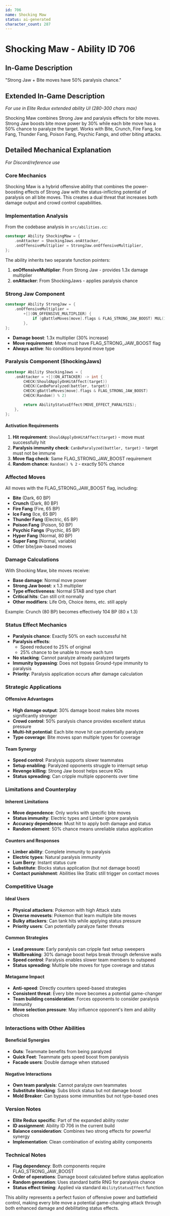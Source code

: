 ```yaml
---
id: 706
name: Shocking Maw
status: ai-generated
character_count: 287
---
```


# Shocking Maw - Ability ID 706

## In-Game Description
"Strong Jaw + Bite moves have 50% paralysis chance."

## Extended In-Game Description
*For use in Elite Redux extended ability UI (280-300 chars max)*

Shocking Maw combines Strong Jaw and paralysis effects for bite moves. Strong Jaw boosts bite move power by 30% while each bite move has a 50% chance to paralyze the target. Works with Bite, Crunch, Fire Fang, Ice Fang, Thunder Fang, Poison Fang, Psychic Fangs, and other biting attacks.

## Detailed Mechanical Explanation
*For Discord/reference use*

### Core Mechanics
Shocking Maw is a hybrid offensive ability that combines the power-boosting effects of Strong Jaw with the status-inflicting potential of paralysis on all bite moves. This creates a dual threat that increases both damage output and crowd control capabilities.

### Implementation Analysis
From the codebase analysis in `src/abilities.cc`:

```c
constexpr Ability ShockingMaw = {
    .onAttacker = ShockingJaws.onAttacker,
    .onOffensiveMultiplier = StrongJaw.onOffensiveMultiplier,
};
```

The ability inherits two separate function pointers:
1. **onOffensiveMultiplier**: From Strong Jaw - provides 1.3x damage multiplier
2. **onAttacker**: From ShockingJaws - applies paralysis chance

### Strong Jaw Component
```c
constexpr Ability StrongJaw = {
    .onOffensiveMultiplier =
        +[](ON_OFFENSIVE_MULTIPLIER) {
            if (gBattleMoves[move].flags & FLAG_STRONG_JAW_BOOST) MUL(1.3);
        },
};
```
- **Damage boost**: 1.3x multiplier (30% increase)
- **Move requirement**: Move must have FLAG_STRONG_JAW_BOOST flag
- **Always active**: No conditions beyond move type

### Paralysis Component (ShockingJaws)
```c
constexpr Ability ShockingJaws = {
    .onAttacker = +[](ON_ATTACKER) -> int {
        CHECK(ShouldApplyOnHitAffect(target))
        CHECK(CanBeParalyzed(battler, target))
        CHECK(gBattleMoves[move].flags & FLAG_STRONG_JAW_BOOST)
        CHECK(Random() % 2)

        return AbilityStatusEffect(MOVE_EFFECT_PARALYSIS);
    },
};
```

#### Activation Requirements
1. **Hit requirement**: `ShouldApplyOnHitAffect(target)` - move must successfully hit
2. **Paralysis immunity check**: `CanBeParalyzed(battler, target)` - target must not be immune
3. **Move flag check**: Same FLAG_STRONG_JAW_BOOST requirement
4. **Random chance**: `Random() % 2` - exactly 50% chance

### Affected Moves
All moves with the FLAG_STRONG_JAW_BOOST flag, including:
- **Bite** (Dark, 60 BP)
- **Crunch** (Dark, 80 BP) 
- **Fire Fang** (Fire, 65 BP)
- **Ice Fang** (Ice, 65 BP)
- **Thunder Fang** (Electric, 65 BP)
- **Poison Fang** (Poison, 50 BP)
- **Psychic Fangs** (Psychic, 85 BP)
- **Hyper Fang** (Normal, 80 BP)
- **Super Fang** (Normal, variable)
- Other bite/jaw-based moves

### Damage Calculations
With Shocking Maw, bite moves receive:
- **Base damage**: Normal move power
- **Strong Jaw boost**: x 1.3 multiplier
- **Type effectiveness**: Normal STAB and type chart
- **Critical hits**: Can still crit normally
- **Other modifiers**: Life Orb, Choice items, etc. still apply

Example: Crunch (80 BP) becomes effectively 104 BP (80 x 1.3)

### Status Effect Mechanics
- **Paralysis chance**: Exactly 50% on each successful hit
- **Paralysis effects**: 
  - Speed reduced to 25% of original
  - 25% chance to be unable to move each turn
- **No stacking**: Cannot paralyze already paralyzed targets
- **Immunity bypassing**: Does not bypass Ground-type immunity to paralysis
- **Priority**: Paralysis application occurs after damage calculation

### Strategic Applications

#### Offensive Advantages
- **High damage output**: 30% damage boost makes bite moves significantly stronger
- **Crowd control**: 50% paralysis chance provides excellent status pressure
- **Multi-hit potential**: Each bite move hit can potentially paralyze
- **Type coverage**: Bite moves span multiple types for coverage

#### Team Synergy
- **Speed control**: Paralysis supports slower teammates
- **Setup enabling**: Paralyzed opponents struggle to interrupt setup
- **Revenge killing**: Strong Jaw boost helps secure KOs
- **Status spreading**: Can cripple multiple opponents over time

### Limitations and Counterplay

#### Inherent Limitations
- **Move dependence**: Only works with specific bite moves
- **Status immunity**: Electric types and Limber ignore paralysis
- **Accuracy dependence**: Must hit to apply both damage and status
- **Random element**: 50% chance means unreliable status application

#### Counters and Responses
- **Limber ability**: Complete immunity to paralysis
- **Electric types**: Natural paralysis immunity
- **Lum Berry**: Instant status cure
- **Substitute**: Blocks status application (but not damage boost)
- **Contact punishment**: Abilities like Static still trigger on contact moves

### Competitive Usage

#### Ideal Users
- **Physical attackers**: Pokemon with high Attack stats
- **Diverse movesets**: Pokemon that learn multiple bite moves
- **Bulky attackers**: Can tank hits while applying status pressure
- **Priority users**: Can potentially paralyze faster threats

#### Common Strategies
- **Lead pressure**: Early paralysis can cripple fast setup sweepers
- **Wallbreaking**: 30% damage boost helps break through defensive walls
- **Speed control**: Paralysis enables slower team members to outspeed
- **Status spreading**: Multiple bite moves for type coverage and status

#### Metagame Impact
- **Anti-speed**: Directly counters speed-based strategies
- **Consistent threat**: Every bite move becomes a potential game-changer
- **Team building consideration**: Forces opponents to consider paralysis immunity
- **Move selection pressure**: May influence opponent's item and ability choices

### Interactions with Other Abilities

#### Beneficial Synergies
- **Guts**: Teammate benefits from being paralyzed
- **Quick Feet**: Teammate gets speed boost from paralysis
- **Facade users**: Double damage when statused

#### Negative Interactions
- **Own team paralysis**: Cannot paralyze own teammates
- **Substitute blocking**: Subs block status but not damage boost
- **Mold Breaker**: Can bypass some immunities but not type-based ones

### Version Notes
- **Elite Redux specific**: Part of the expanded ability roster
- **ID assignment**: Ability ID 706 in the current build
- **Balance consideration**: Combines two strong effects for powerful synergy
- **Implementation**: Clean combination of existing ability components

### Technical Notes
- **Flag dependency**: Both components require FLAG_STRONG_JAW_BOOST
- **Order of operations**: Damage boost calculated before status application
- **Random generation**: Uses standard battle RNG for paralysis chance
- **Status effect timing**: Applied via standard `AbilityStatusEffect` function

This ability represents a perfect fusion of offensive power and battlefield control, making every bite move a potential game-changing attack through both enhanced damage and debilitating status effects.